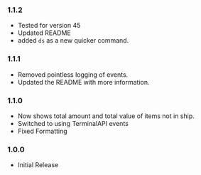 ### 1.1.2

- Tested for version 45
- Updated README
- added `ds` as a new quicker command.

### 1.1.1

- Removed pointless logging of events.
- Updated the README with more information.

### 1.1.0

- Now shows total amount and total value of items not in ship.
- Switched to using TerminalAPI events
- Fixed Formatting

### 1.0.0

- Initial Release
